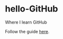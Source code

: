 # hello-GitHub
Where I learn GitHub

Follow the guide [here](https://guides.github.com/activities/hello-world/).
